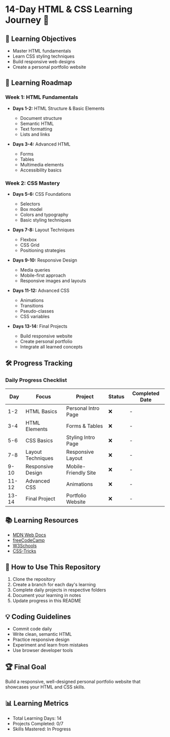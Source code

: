 # 14-Day HTML & CSS Learning Journey 🚀

## 🎯 Learning Objectives
- Master HTML fundamentals
- Learn CSS styling techniques
- Build responsive web designs
- Create a personal portfolio website

## 📅 Learning Roadmap

### Week 1: HTML Fundamentals
- **Days 1-2:** HTML Structure & Basic Elements
  - Document structure
  - Semantic HTML
  - Text formatting
  - Lists and links

- **Days 3-4:** Advanced HTML
  - Forms
  - Tables
  - Multimedia elements
  - Accessibility basics

### Week 2: CSS Mastery
- **Days 5-6:** CSS Foundations
  - Selectors
  - Box model
  - Colors and typography
  - Basic styling techniques

- **Days 7-8:** Layout Techniques
  - Flexbox
  - CSS Grid
  - Positioning strategies

- **Days 9-10:** Responsive Design
  - Media queries
  - Mobile-first approach
  - Responsive images and layouts

- **Days 11-12:** Advanced CSS
  - Animations
  - Transitions
  - Pseudo-classes
  - CSS variables

- **Days 13-14:** Final Projects
  - Build responsive website
  - Create personal portfolio
  - Integrate all learned concepts

## 🛠 Progress Tracking

### Daily Progress Checklist
| Day | Focus | Project | Status | Completed Date |
|-----|-------|---------|--------|----------------|
| 1-2 | HTML Basics | Personal Intro Page | ❌ | - |
| 3-4 | HTML Elements | Forms & Tables | ❌ | - |
| 5-6 | CSS Basics | Styling Intro Page | ❌ | - |
| 7-8 | Layout Techniques | Responsive Layout | ❌ | - |
| 9-10 | Responsive Design | Mobile-Friendly Site | ❌ | - |
| 11-12 | Advanced CSS | Animations | ❌ | - |
| 13-14 | Final Project | Portfolio Website | ❌ | - |

## 📚 Learning Resources
- [MDN Web Docs](https://developer.mozilla.org/)
- [freeCodeCamp](https://www.freecodecamp.org/)
- [W3Schools](https://www.w3schools.com/)
- [CSS-Tricks](https://css-tricks.com/)

## 🚦 How to Use This Repository
1. Clone the repository
2. Create a branch for each day's learning
3. Complete daily projects in respective folders
4. Document your learning in notes
5. Update progress in this README

## 💡 Coding Guidelines
- Commit code daily
- Write clean, semantic HTML
- Practice responsive design
- Experiment and learn from mistakes
- Use browser developer tools

## 🏆 Final Goal
Build a responsive, well-designed personal portfolio website that showcases your HTML and CSS skills.

## 📊 Learning Metrics
- Total Learning Days: 14
- Projects Completed: 0/7
- Skills Mastered: In Progress
